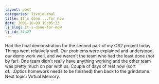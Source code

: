 ```yaml
---
layout: post
categories: livejournal
title: It's done....for now
date: 2001-10-09 15:05:23
lj_slug: It-s-done-for-now
lj_id: 32427
---
```

Had the final demonstration for the second part of my OS2 project today. Things went relatively well. Our problems were explained and understood, our demo work well, and we weren't the team who had the least done (not by far). One team didn't really have anything working and the other team was pretty much on par with us. Couple of days of rest now (sort of....Optics homework needs to be finished) then back to the grindstone. Next topic: Virtual Memory.
